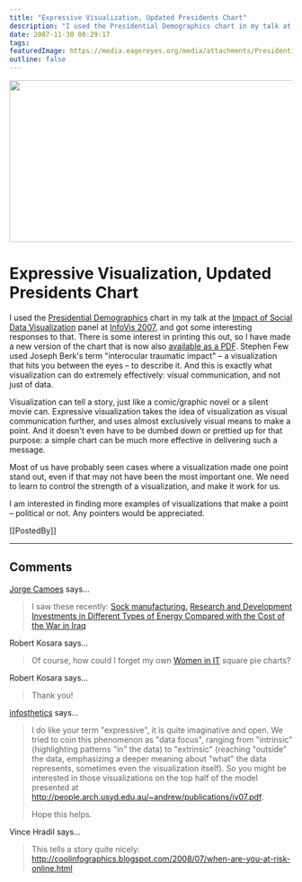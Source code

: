 ```yaml
---
title: "Expressive Visualization, Updated Presidents Chart"
description: "I used the Presidential Demographics chart in my talk at the Impact of Social Data Visualization panel at InfoVis 2007, and got some interesting responses to that. There is some interest in printing this out, so I have made a new version of the chart that is now also available as a PDF. Stephen Few used Joseph Berk's term \"interocular traumatic impact\" &ndash; a visualization that hits you between the eyes &ndash; to describe it. And this is exactly what visualization can do extremely effectively: visual communication, and not just of data."
date: 2007-11-30 00:29:17
tags: 
featuredImage: https://media.eagereyes.org/media/attachments/PresidentialDemographics.png
outline: false
---
```


<p align="center"><img src="https://media.eagereyes.org/media/attachments/PresidentialDemographics.png" alt="" width="602" height="288" border="0" /></p>

# Expressive Visualization, Updated Presidents Chart

I used the <a href="/Applications/PresidentialDemographics.html">Presidential Demographics</a> chart in my talk at the <a href="/blog/panel-social-data-visualization.html">Impact of Social Data Visualization</a> panel at <a href="/blog/infovis-2007-infovis-for-the-masses.html">InfoVis 2007</a>, and got some interesting responses to that. There is some interest in printing this out, so I have made a new version of the chart that is now also <a href="/blog/infovis-2007-infovis-for-the-masses.html">available as a PDF</a>. Stephen Few used Joseph Berk's term "interocular traumatic impact" – a visualization that hits you between the eyes – to describe it. And this is exactly what visualization can do extremely effectively: visual communication, and not just of data.

Visualization can tell a story, just like a comic/graphic novel or a silent movie can. Expressive visualization takes the idea of visualization as visual communication further, and uses almost exclusively visual means to make a point. And it doesn't even have to be dumbed down or prettied up for that purpose: a simple chart can be much more effective in delivering such a message.

Most of us have probably seen cases where a visualization made one point stand out, even if that may not have been the most important one. We need to learn to control the strength of a visualization, and make it work for us.

I am interested in finding more examples of visualizations that make a point – political or not. Any pointers would be appreciated.

[[PostedBy]]

<aside class="comments">

---
## Comments

<a href="http://charts.jorgecamoes.com" rel="nofollow noopener" target="_blank">Jorge Camoes</a> says…
>	I saw these recently:
>	<a href="http://www.portfolio.com/views/blogs/market-movers/2007/11/28/chart-of-the-day-sock-manufacturing-in-the-us">Sock manufacturing.</a>
>	<a href="http://www.stat.columbia.edu/~cook/movabletype/archives/2007/11/when_is_a_bad_g.html">Research and Development Investments in Different Types of Energy Compared with the Cost of the War in Iraq</a>
>	

Robert Kosara says…
>	Of course, how could I forget my own <a href="/Techniques/SquarePieCharts.html">Women in IT</a> square pie charts? 
>	

Robert Kosara says…
>	Thank you!
>	

<a href="http://infosthetics.com" rel="nofollow noopener" target="_blank">infosthetics</a> says…
>	<p>
>	I do like your term &quot;expressive&quot;, it is quite imaginative and open. 
>	We tried to coin this phenomenon as &quot;data focus&quot;, ranging from &quot;intrinsic&quot; (highlighting patterns &quot;in&quot; the data) to &quot;extrinsic&quot; (reaching &quot;outside&quot; the data, emphasizing a deeper meaning about &quot;what&quot; the data represents, sometimes even the visualization itself). So you might be interested in those visualizations on the top half of the model presented at <a href="http://people.arch.usyd.edu.au/~andrew/publications/iv07.pdf">http://people.arch.usyd.edu.au/~andrew/publications/iv07.pdf</a>.
>	</p>
>	<p>
>	Hope this helps.
>	</p>
>	

Vince Hradil says…
>	This tells a story quite nicely: http://coolinfographics.blogspot.com/2008/07/when-are-you-at-risk-online.html

</aside>

